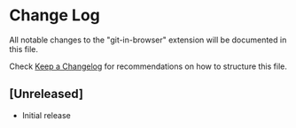 # Change Log

All notable changes to the "git-in-browser" extension will be documented in this file.

Check [Keep a Changelog](http://keepachangelog.com/) for recommendations on how to structure this file.

## [Unreleased]

- Initial release